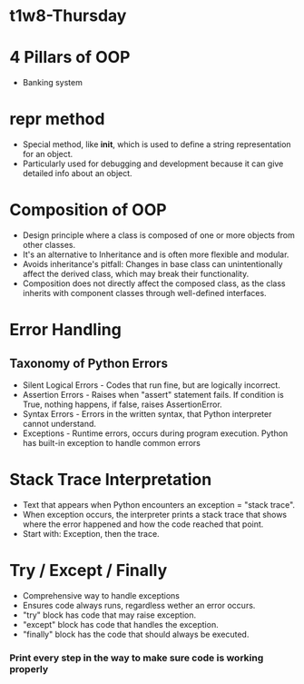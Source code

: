 # t1w8-Thursday

# 4 Pillars of OOP 
- Banking system

# __repr__ method
- Special method, like __init__, which is used to define a string representation for an object.
- Particularly used for debugging and development because it can give detailed info about an object.

# Composition of OOP
- Design principle where a class is composed of one or more objects from other classes.
- It's an alternative to Inheritance and is often more flexible and modular.
- Avoids inheritance's pitfall: Changes in base class can unintentionally affect the derived class, which may break their functionality.
- Composition does not directly affect the composed class, as the class inherits with component classes through well-defined interfaces.

# Error Handling
## Taxonomy of Python Errors
- Silent Logical Errors - Codes that run fine, but are logically incorrect.
- Assertion Errors - Raises when "assert" statement fails. If condition is True, nothing happens, if false, raises AssertionError.
- Syntax Errors - Errors in the written syntax, that Python interpreter cannot understand.
- Exceptions - Runtime errors, occurs during program execution. Python has built-in exception to handle common errors

# Stack Trace Interpretation
- Text that appears when Python encounters an exception = "stack trace".
- When exception occurs, the interpreter prints a stack trace that shows where the error happened and how the code reached that point.
- Start with: Exception, then the trace.

# Try / Except / Finally
- Comprehensive way to handle exceptions
- Ensures code always runs, regardless wether an error occurs.
- "try" block has code that may raise exception.
- "except" block has code that handles the exception.
- "finally" block has the code that should always be executed.


### Print every step in the way to make sure code is working properly